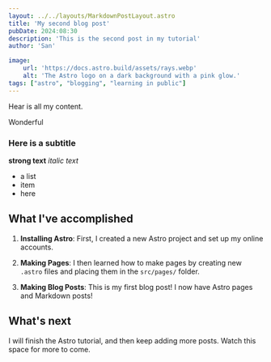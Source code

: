 ```yaml
---
layout: ../../layouts/MarkdownPostLayout.astro
title: 'My second blog post'
pubDate: 2024:08:30
description: 'This is the second post in my tutorial'
author: 'San'

image:
    url: 'https://docs.astro.build/assets/rays.webp'
    alt: 'The Astro logo on a dark background with a pink glow.'
tags: ["astro", "blogging", "learning in public"]
---
```



Hear is all my content.

Wonderful

### Here is a subtitle

**strong text**
*italic text*

- a list
- item
- here


## What I've accomplished

1. **Installing Astro**: First, I created a new Astro project and set up my online accounts.

2. **Making Pages**: I then learned how to make pages by creating new `.astro` files and placing them in the `src/pages/` folder.

3. **Making Blog Posts**: This is my first blog post! I now have Astro pages and Markdown posts!

## What's next

I will finish the Astro tutorial, and then keep adding more posts. Watch this space for more to come.